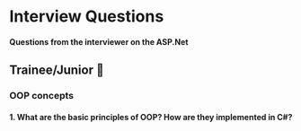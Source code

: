 # Interview Questions
#### Questions from the interviewer on the ASP.Net

## Trainee/Junior 👼

### OOP concepts
#### 1. What are the basic principles of OOP? How are they implemented in C#?
